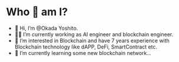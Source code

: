 <!--Intro-->

# Who 💓 am I?

- 👋 Hi, I’m @Okada Yoshito.
- 👨‍💻 I’m currently working as AI engineer and blockchain engineer.
- 👀 I’m interested in Blockchain and have 7 years experience with Blockchain technology like dAPP, DeFi, SmartContract etc.
- 🌱 I’m currently learning some new blockchain network...

<!---
SmileSun-boy/SmileSun-boy is a ✨ special ✨ repository because its `README.md` (this file) appears on your GitHub profile.
You can click the Preview link to take a look at your changes.
--->
